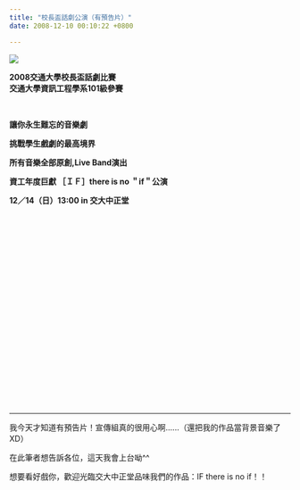 ```yaml
---
title: "校長盃話劇公演（有預告片）"
date: 2008-12-10 00:10:22 +0800

---
```




<a target="_blank" href="http://www.wretch.cc/album/show.php?i=j790316&amp;b=1&amp;f=1961681587.jpg">![](/images/slum-area/107_5.jpg)<br /></a>



<b>2008交通大學校長盃話劇比賽<br />交通大學資訊工程學系101級參賽<br /></b>



&nbsp;



<b>讓你永生難忘的音樂劇</b>



<b>挑戰學生戲劇的最高境界</b>



<b>所有音樂全部原創,Live Band演出</b>



<b>資工年度巨獻 ［ＩＦ］there is no ＂if＂公演</b>



<b>12／14（日）13:00 in 交大中正堂</b>



<object height="344" width="425" codebase="http://download.macromedia.com/pub/shockwave/cabs/flash/swflash.cab#version=6,0,40,0" classid="clsid:d27cdb6e-ae6d-11cf-96b8-444553540000">





<embed height="344" width="425" src="http://www.youtube.com/v/iPgZ50tB5s4&amp;hl=zh_TW&amp;fs=1" allowscriptaccess="always" allowfullscreen="true" type="application/x-shockwave-flash"></embed></object>

<hr />

我今天才知道有預告片！宣傳組真的很用心啊......（還把我的作品當背景音樂了XD）



在此筆者想告訴各位，這天我會上台呦^^



想要看好戲你，歡迎光臨交大中正堂品味我們的作品：IF there is no if！！


